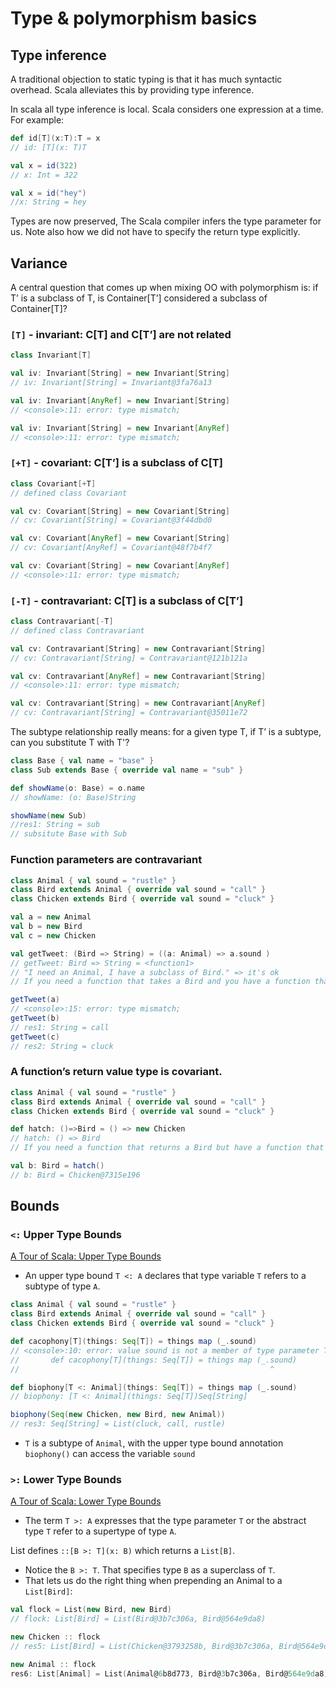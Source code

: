 # Type & polymorphism basics

## Type inference
A traditional objection to static typing is that it has much syntactic overhead. Scala alleviates this by providing type inference.

In scala all type inference is local. Scala considers one expression at a time. For example:
```scala
def id[T](x:T):T = x
// id: [T](x: T)T

val x = id(322)
// x: Int = 322

val x = id("hey")
//x: String = hey
```

Types are now preserved, The Scala compiler infers the type parameter for us. Note also how we did not have to specify the return type explicitly.

## Variance
A central question that comes up when mixing OO with polymorphism is: if T’ is a subclass of T, is Container[T’] considered a subclass of Container[T]?

### ```[T]``` - invariant: C[T] and C[T’] are not related
```scala
class Invariant[T]

val iv: Invariant[String] = new Invariant[String]
// iv: Invariant[String] = Invariant@3fa76a13

val iv: Invariant[AnyRef] = new Invariant[String]
// <console>:11: error: type mismatch;

val iv: Invariant[String] = new Invariant[AnyRef]
// <console>:11: error: type mismatch;
```

### ```[+T]``` - covariant: C[T’] is a subclass of C[T]
```scala
class Covariant[+T]
// defined class Covariant

val cv: Covariant[String] = new Covariant[String]
// cv: Covariant[String] = Covariant@3f44dbd0

val cv: Covariant[AnyRef] = new Covariant[String]
// cv: Covariant[AnyRef] = Covariant@48f7b4f7

val cv: Covariant[String] = new Covariant[AnyRef]
// <console>:11: error: type mismatch;
```

### ```[-T]``` - contravariant: C[T] is a subclass of C[T’]
```scala
class Contravariant[-T]
// defined class Contravariant

val cv: Contravariant[String] = new Contravariant[String]
// cv: Contravariant[String] = Contravariant@121b121a

val cv: Contravariant[AnyRef] = new Contravariant[String]
// <console>:11: error: type mismatch;

val cv: Contravariant[String] = new Contravariant[AnyRef]
// cv: Contravariant[String] = Contravariant@35011e72
```

The subtype relationship really means: for a given type T, if T’ is a subtype, can you substitute T with T'?
```scala
class Base { val name = "base" }
class Sub extends Base { override val name = "sub" }

def showName(o: Base) = o.name
// showName: (o: Base)String

showName(new Sub)
//res1: String = sub
// subsitute Base with Sub
```

### Function parameters are contravariant
```scala
class Animal { val sound = "rustle" }
class Bird extends Animal { override val sound = "call" }
class Chicken extends Bird { override val sound = "cluck" }

val a = new Animal
val b = new Bird
val c = new Chicken

val getTweet: (Bird => String) = ((a: Animal) => a.sound )
// getTweet: Bird => String = <function1>
// "I need an Animal, I have a subclass of Bird." => it's ok
// If you need a function that takes a Bird and you have a function that takes an Animal, that's OK.

getTweet(a)
// <console>:15: error: type mismatch;
getTweet(b)
// res1: String = call
getTweet(c)
// res2: String = cluck
```

### A function’s return value type is covariant.
```scala
class Animal { val sound = "rustle" }
class Bird extends Animal { override val sound = "call" }
class Chicken extends Bird { override val sound = "cluck" }

def hatch: ()=>Bird = () => new Chicken
// hatch: () => Bird
// If you need a function that returns a Bird but have a function that returns a Chicken, that’s great.

val b: Bird = hatch()
// b: Bird = Chicken@7315e196
```

## Bounds

### ```<:``` Upper Type Bounds
[A Tour of Scala: Upper Type Bounds](http://www.scala-lang.org/old/node/136)
- An upper type bound ```T <: A``` declares that type variable ```T``` refers to a subtype of type ```A```. 

```scala
class Animal { val sound = "rustle" }
class Bird extends Animal { override val sound = "call" }
class Chicken extends Bird { override val sound = "cluck" }

def cacophony[T](things: Seq[T]) = things map (_.sound)
// <console>:10: error: value sound is not a member of type parameter T
//       def cacophony[T](things: Seq[T]) = things map (_.sound)
//                                                        ^

def biophony[T <: Animal](things: Seq[T]) = things map (_.sound)
// biophony: [T <: Animal](things: Seq[T])Seq[String]

biophony(Seq(new Chicken, new Bird, new Animal))
// res3: Seq[String] = List(cluck, call, rustle)
```
- ```T``` is a subtype of ```Animal```, with the upper type bound annotation ```biophony()``` can access the variable ```sound```

### ```>:``` Lower Type Bounds
[A Tour of Scala: Lower Type Bounds](http://www.scala-lang.org/old/node/137)
- The term ```T >: A``` expresses that the type parameter ```T``` or the abstract type ```T``` refer to a supertype of type ```A```.

List defines ```::[B >: T](x: B)``` which returns a ```List[B]```. 
- Notice the ```B >: T```. That specifies type ```B``` as a superclass of ```T```. 
- That lets us do the right thing when prepending an Animal to a ```List[Bird]```:
```scala
val flock = List(new Bird, new Bird)
// flock: List[Bird] = List(Bird@3b7c306a, Bird@564e9da8)

new Chicken :: flock
// res5: List[Bird] = List(Chicken@3793258b, Bird@3b7c306a, Bird@564e9da8)

new Animal :: flock
res6: List[Animal] = List(Animal@6b8d773, Bird@3b7c306a, Bird@564e9da8)
```

